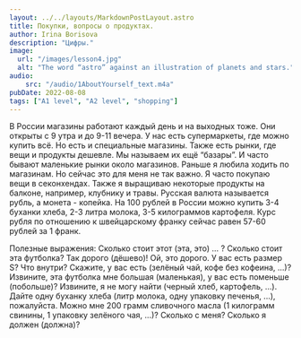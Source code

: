 ```yaml
---
layout: ../../layouts/MarkdownPostLayout.astro
title: Покупки, вопросы о продуктах.
author: Irina Borisova
description: "Цифры."
image: 
  url: "/images/lesson4.jpg"
  alt: "The word “astro” against an illustration of planets and stars."
audio:
    src: "/audio/1AboutYourself_text.m4a"
pubDate: 2022-08-08
tags: ["A1 level", "A2 level", "shopping"]
---
```

В России магазины работают каждый день и на выходных тоже. Они открыты c 9 утра и до 9-11 вечера. У нас есть супермаркеты, где можно купить всё. Но есть и специальные магазины. Также есть рынки, где вещи и продукты дешевле. Мы называем их ещё “базары”. И часто бывают маленькие рынки около магазинов.
Раньше я любила ходить по магазинам. Но сейчас это для меня не так важно. Я часто покупаю вещи в секонхендах. Также я выращиваю некоторые продукты на балконе, например, клубнику и травы.
Русская валюта называется рубль, а монета - копейка. На 100 рублей в России можно купить 3-4 буханки хлеба, 2-3 литра молока, 3-5 килограммов картофеля. 
Курс рубля по отношению к швейцарскому франку сейчас равен 57-60 рублей за 1 франк.

Полезные выражения:
Сколько стоит этот (эта, это) … ?
Сколько стоит эта футболка?
Так дорого (дёшево)!
Ой, это дорого.
У вас есть размер S?
Что внутри? 
Скажите, у вас есть (зелёный чай, кофе без кофеина, ...)?
Извините, эта футболка мне большая (маленькая), у вас есть поменьше (побольше)?
Извините, я не могу найти (черный хлеб, картофель, ...).
Дайте одну буханку хлеба (литр молока, одну упаковку печенья, ...), пожалуйста.
Можно мне 200 грамм сливочного масла (1 килограмм свинины, 1 упаковку зелёного чая, ...)?
Сколько с меня?
Сколько я должен (должна)?
